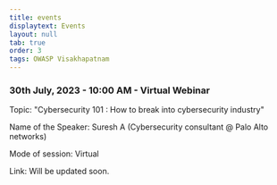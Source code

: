 ```yaml
---
title: events
displaytext: Events
layout: null
tab: true
order: 3
tags: OWASP Visakhapatnam
---
```

### 30th July, 2023 - 10:00 AM - Virtual Webinar
Topic: "Cybersecurity 101 : How to break into cybersecurity industry"

Name of the Speaker: Suresh A (Cybersecurity consultant @ Palo Alto networks)

Mode of session: Virtual

Link: Will be updated soon.
